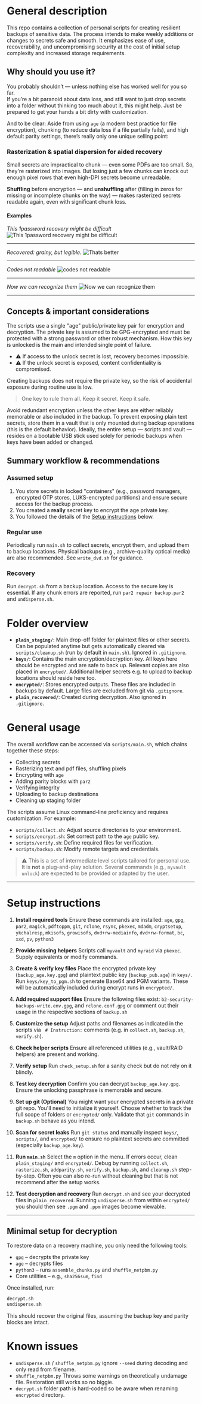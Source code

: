 # General description

This repo contains a collection of personal scripts for creating resilient backups of sensitive data. The process intends to make weekly additions or changes to secrets safe and smooth. It emphasizes ease of use, recoverability, and uncompromising security at the cost of initial setup complexity and increased storage requirements.


## Why should you use it?

You probably shouldn’t — unless nothing else has worked well for you so far.  
If you’re a bit paranoid about data loss, and still want to just drop secrets into a folder without thinking too much about it, this might help. Just be prepared to get your hands a bit dirty with customization.

And to be clear: Aside from using `age` (a modern best practice for file encryption), chunking (to reduce data loss if a file partially fails), and high default parity settings, there’s really only one unique selling point:

### Rasterization & spatial dispersion for aided recovery

Small secrets are impractical to chunk — even some PDFs are too small. So, they're rasterized into images. But losing just a few chunks can knock out enough pixel rows that even high-DPI secrets become unreadable.

**Shuffling** before encryption — and **unshuffling** after (filling in zeros for missing or incomplete chunks on the way) — makes rasterized secrets readable again, even with significant chunk loss.

#### Examples

*This 1password recovery might be difficult*
![This 1password recovery might be difficult](example_1p_damaged.png)


-----
*Recovered: grainy, but legible.*
![Thats better](example_1p_grainy.png)


-----
*Codes not readable*
![codes not readable](example_txt_damaged.png)


-----
*Now we can recognize them*
![Now we can recognize them](example_txt_grainy.png)


-----

## Concepts & important considerations

The scripts use a single "age" public/private key pair for encryption and decryption. The private key is assumed to be GPG-encrypted and must be protected with a strong password or other robust mechanism. How this key is unlocked is the main and intended single point of failure.
* ⚠️ If access to the unlock secret is lost, recovery becomes impossible.
* ⚠️ If the unlock secret is exposed, content confidentiality is compromised.

Creating backups does not require the private key, so the risk of accidental exposure during routine use is low.

> One key to rule them all. Keep it secret. Keep it safe.

Avoid redundant encryption unless the other keys are either reliably memorable or also included in the backup. To prevent exposing plain text secrets, store them in a vault that is only mounted during backup operations (this is the default behavior). Ideally, the entire setup — scripts and vault — resides on a bootable USB stick used solely for periodic backups when keys have been added or changed.

## Summary workflow & recommendations

### Assumed setup

1. You store secrets in locked "containers" (e.g., password managers, encrypted OTP stores, LUKS-encrypted partitions) and ensure secure access for the backup process.
2. You created a **really** secret key to encrypt the age private key.
3. You followed the details of the [Setup instructions](#setup-instructions) below.

### Regular use

Periodically run `main.sh` to collect secrets, encrypt them, and upload them to backup locations. Physical backups (e.g., archive-quality optical media) are also recommended. See `write_dvd.sh` for guidance.

### Recovery

Run `decrypt.sh` from a backup location. Access to the secure key is essential. If any chunk errors are reported, run `par2 repair backup.par2` and `undisperse.sh`.

# Folder overview

* **`plain_staging/`**: Main drop-off folder for plaintext files or other secrets. Can be populated anytime but gets automatically cleared via `scripts/cleanup.sh` (run by default in `main.sh`). Ignored in `.gitignore`.
* **`keys/`**: Contains the main encryption/decryption key. All keys here should be encrypted and are safe to back up. Relevant copies are also placed in `encrypted/`. Additional helper secrets e.g. to upload to backup locations should reside here too.
* **`encrypted/`**: Stores encrypted outputs. These files are included in backups by default. Large files are excluded from git via `.gitignore`.
* **`plain_recovered/`**: Created during decryption. Also ignored in `.gitignore`.


# General usage

The overall workflow can be accessed via `scripts/main.sh`, which chains together these steps:

* Collecting secrets
* Rasterizing text and pdf files, shuffling pixels
* Encrypting with `age`
* Adding parity blocks with `par2`
* Verifying integrity
* Uploading to backup destinations
* Cleaning up staging folder

The scripts assume Linux command-line proficiency and requires customization. For example:

* `scripts/collect.sh`: Adjust source directories to your environment.
* `scripts/encrypt.sh`: Set correct path to the `age` public key.
* `scripts/verify.sh`: Define required files for verification.
* `scripts/backup.sh`: Modify remote targets and credentials.

> ⚠️ This is a set of intermediate level scripts tailored for personal use. It is **not** a plug-and-play solution. Several commands (e.g., `myvault unlock`) are expected to be provided or adapted by the user.

---

# Setup instructions

1. **Install required tools**
   Ensure these commands are installed: `age`, `gpg`, `par2`, `magick`, `pdftoppm`, `git`, `rclone`, `rsync`, `pkexec`, `mdadm`, `cryptsetup`, `ykchalresp`, `mkisofs`, `growisofs`, `dvd+rw-mediainfo`, `dvd+rw-format`, `bc`, `xxd`, `pv`, `python3`

2. **Provide missing helpers**
   Scripts call `myvault` and `myraid` via `pkexec`. Supply equivalents or modify commands.

3. **Create & verify key files**
   Place the encrypted private key (`backup_age.key.gpg`) and plaintext public key (`backup_pub.age`) in `keys/`. Run `keys/key_to_pgm.sh` to generate Base64 and PGM variants. These will be automatically included during encrypt runs in `encrypted/`.

4. **Add required support files**
   Ensure the following files exist: `b2-security-backups-write.env.gpg`, and `rclone.conf.gpg` or comment out their usage in the respective sections of `backup.sh`

5. **Customize the setup**
   Adjust paths and filenames as indicated in the scripts via ` # Instruction:` comments (e.g. in `collect.sh`, `backup.sh`, `verify.sh`).

6. **Check helper scripts**
   Ensure all referenced utilities (e.g., vault/RAID helpers) are present and working.

7. **Verify setup**
   Run `check_setup.sh` for a sanity check but do not rely on it blindly.

8. **Test key decryption**
   Confirm you can decrypt `backup_age.key.gpg`. Ensure the unlocking passphrase is memorable and secure.

9. **Set up git (Optional)**
   You might want your encrypted secrets in a private git repo. You'll need to initialize it yourself.
   Choose whether to track the full scope of folders or `encrypted/` only. Validate that `git` commands in `backup.sh` behave as you intend.

10. **Scan for secret leaks**
    Run `git status` and manually inspect `keys/`, `scripts/`, and `encrypted/` to ensure no plaintext secrets are committed (especially `backup_age.key`).

11. **Run `main.sh`**
    Select the `m` option in the menu. If errors occur, clean `plain_staging/` and `encrypted/`. Debug by running `collect.sh`, `rasterize.sh`, `addparity.sh`, `verify.sh`, `backup.sh`, and `cleanup.sh` step-by-step.
    Often you can also re-run without cleaning but that is not recommend after the setup works.

12. **Test decryption and recovery**
    Run `decrypt.sh` and see your decrypted files in `plain_recovered`. 
    Running `undisperse.sh` from within `encrypted/` you should then see `.pgm` and `.ppm` images become viewable.

---

## Minimal setup for decryption

To restore data on a recovery machine, you only need the following tools:

* `gpg` – decrypts the private key
* `age` – decrypts files
* `python3` – runs `assemble_chunks.py` and `shuffle_netpbm.py`
* Core utilities – e.g., `sha256sum`, `find`

Once installed, run:

```bash
decrypt.sh
undisperse.sh
```

This should recover the original files, assuming the backup key and parity blocks are intact.

# Known issues

- `undisperse.sh` / `shuffle_netpbm.py` ignore `--seed` during decoding and only read from filename.
- `shuffle_netpbm.py` Throws some warnings on theoretically undamage file. Restoration still works so no biggie.
- `decrypt.sh` folder path is hard-coded so be aware when renaming `encrypted` directory.
